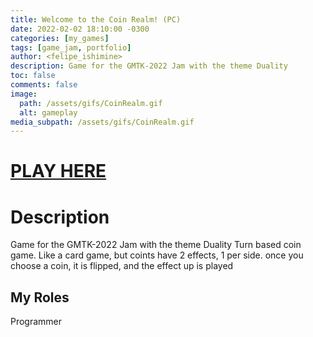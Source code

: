 ```yaml
---
title: Welcome to the Coin Realm! (PC)
date: 2022-02-02 18:10:00 -0300
categories: [my_games]
tags: [game_jam, portfolio]
author: <felipe_ishimine>
description: Game for the GMTK-2022 Jam with the theme Duality  
toc: false
comments: false
image:
  path: /assets/gifs/CoinRealm.gif
  alt: gameplay  
media_subpath: /assets/gifs/CoinRealm.gif
---
```




# [PLAY HERE](https://mk2828.itch.io/the-coin-realm)


# Description
Game for the GMTK-2022 Jam with the theme Duality
Turn based coin game. Like a card game, but coints have 2 effects, 1 per side. once you choose a coin, it is flipped, and the effect up is played


## My Roles
Programmer